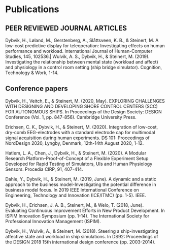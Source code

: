# Publications

## PEER REVIEWED JOURNAL ARTICLES

Dybvik, H., Løland, M., Gerstenberg, A., Slåttsveen, K. B., & Steinert, M. A low-cost predictive display for teleoperation: Investigating effects on human performance and workload. International Journal of Human-Computer Studies, 145, 102536.|
Wulvik, A. S., Dybvik, H., & Steinert, M. (2019). Investigating the relationship between mental state (workload and affect) and physiology in a control room setting (ship bridge simulator). Cognition, Technology & Work, 1-14.


## Conference papers

Dybvik, H., Veitch, E., & Steinert, M. (2020, May). EXPLORING CHALLENGES WITH DESIGNING AND DEVELOPING SHORE CONTROL CENTERS (SCC) FOR AUTONOMOUS SHIPS. In Proceedings of the Design Society: DESIGN Conference (Vol. 1, pp. 847-856). Cambridge University Press.

Erichsen, C. K., Dybvik, H., & Steinert, M. (2020). Integration of low-cost, dry-comb EEG-electrodes with a standard electrode cap for multimodal signal acquisition during human experiments. DS 101: Proceedings of NordDesign 2020, Lyngby, Denmark, 12th-14th August 2020, 1-12.

Hatlem, L. A., Chen, J., Dybvik, H., & Steinert, M. (2020). A Modular Research Platform–Proof-of-Concept of a Flexible Experiment Setup Developed for Rapid Testing of Simulators, UIs and Human Physiology Sensors. Procedia CIRP, 91, 407-414.

Dahle, Y., Dybvik, H., & Steinert, M. (2019, June). A dynamic and a static approach to the business model-Investigating the potential difference in business model focus. In 2019 IEEE International Conference on Engineering, Technology and Innovation (ICE/ITMC) (pp. 1-5). IEEE.

Dybvik, H., Erichsen, J. A. B., Steinert, M., & Welo, T. (2018, June). Evaluating Continuous Improvement Efforts in New Product Development. In ISPIM Innovation Symposium (pp. 1-14). The International Society for Professional Innovation Management (ISPIM).

Dybvik, H., Wulvik, A., & Steinert, M. (2018). Steering a ship-investigating affective state and workload in ship simulations. In DS92: Proceedings of the DESIGN 2018 15th international design conference (pp. 2003-2014).
